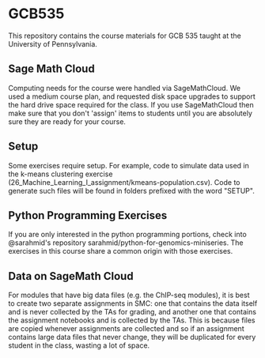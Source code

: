# GCB535
This repository contains the course materials for GCB 535 taught at the University of Pennsylvania.

## Sage Math Cloud
Computing needs for the course were handled via SageMathCloud. We used a medium course plan, and requested disk space upgrades to support the hard drive space required for the class. If you use SageMathCloud then make sure that you don't 'assign' items to students until you are absolutely sure they are ready for your course.

## Setup
Some exercises require setup. For example, code to simulate data used in the k-means clustering exercise (26_Machine_Learning_I_assignment/kmeans-population.csv). Code to generate such files will be found in folders prefixed with the word "SETUP".

## Python Programming Exercises
If you are only interested in the python programming portions, check into @sarahmid's repository sarahmid/python-for-genomics-miniseries. The exercises in this course share a common origin with those exercises.

## Data on SageMath Cloud
For modules that have big data files (e.g. the ChIP-seq modules), it is best to create two separate assignments in SMC: one that contains the data itself and is never 
collected by the TAs for grading, and another one that contains the assignment notebooks and is collected by the TAs. This is because files are copied whenever assignments
are collected and so if an assignment contains large data files that never change, they will be duplicated for every student in the class, wasting a lot of space. 